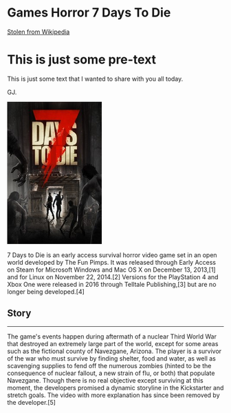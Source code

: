 # Games Horror 7 Days To Die

[Stolen from Wikipedia](https://en.wikipedia.org/wiki/7_Days_to_Die)

# This is just some pre-text
This is just some text that I wanted to share with you all today.

GJ.

![Seven Days to die](img/7_Days_To_Die_cover_art.jpg)

7 Days to Die is an early access survival horror video game set in an open world developed by The Fun Pimps. It was released through Early Access on Steam for Microsoft Windows and Mac OS X on December 13, 2013,[1] and for Linux on November 22, 2014.[2] Versions for the PlayStation 4 and Xbox One were released in 2016 through Telltale Publishing,[3] but are no longer being developed.[4]

## Story
---
The game's events happen during aftermath of a nuclear Third World War that destroyed an extremely large part of the world, except for some areas such as the fictional county of Navezgane, Arizona. The player is a survivor of the war who must survive by finding shelter, food and water, as well as scavenging supplies to fend off the numerous zombies (hinted to be the consequence of nuclear fallout, a new strain of flu, or both) that populate Navezgane. Though there is no real objective except surviving at this moment, the developers promised a dynamic storyline in the Kickstarter and stretch goals. The video with more explanation has since been removed by the developer.[5]